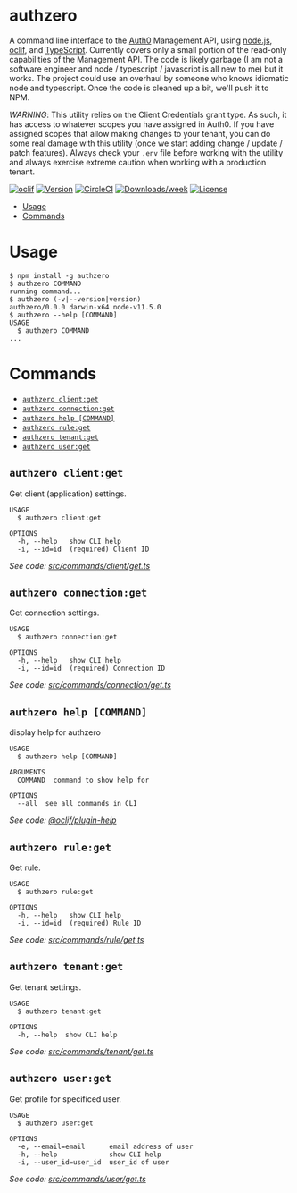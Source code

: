authzero
========

A command line interface to the [Auth0](https://github.com/auth0) Management API, using [node.js](https://nodejs.org/en/), [oclif](https://oclif.io/), and [TypeScript](https://www.typescriptlang.org/index.html). Currently covers only a small portion of the read-only capabilities of the Management API. The code is likely garbage (I am not a software engineer and node / typescript / javascript is all new to me) but it works. The project could use an overhaul by someone who knows idiomatic node and typescript. Once the code is cleaned up a bit, we'll push it to NPM.

*WARNING*: This utility relies on the Client Credentials grant type. As such, it has access to whatever scopes you have assigned in Auth0. If you have assigned scopes that allow making changes to your tenant, you can do some real damage with this utility (once we start adding change / update / patch features). Always check your `.env` file before working with the utility and always exercise extreme caution when working with a production tenant.

[![oclif](https://img.shields.io/badge/cli-oclif-brightgreen.svg)](https://oclif.io)
[![Version](https://img.shields.io/npm/v/authzero.svg)](https://npmjs.org/package/authzero)
[![CircleCI](https://circleci.com/gh/dmark/authzero/tree/master.svg?style=shield)](https://circleci.com/gh/dmark/authzero/tree/master)
[![Downloads/week](https://img.shields.io/npm/dw/authzero.svg)](https://npmjs.org/package/authzero)
[![License](https://img.shields.io/npm/l/authzero.svg)](https://github.com/dmark/authzero/blob/master/package.json)

<!-- toc -->
* [Usage](#usage)
* [Commands](#commands)
<!-- tocstop -->
# Usage
<!-- usage -->
```sh-session
$ npm install -g authzero
$ authzero COMMAND
running command...
$ authzero (-v|--version|version)
authzero/0.0.0 darwin-x64 node-v11.5.0
$ authzero --help [COMMAND]
USAGE
  $ authzero COMMAND
...
```
<!-- usagestop -->
# Commands
<!-- commands -->
* [`authzero client:get`](#authzero-clientget)
* [`authzero connection:get`](#authzero-connectionget)
* [`authzero help [COMMAND]`](#authzero-help-command)
* [`authzero rule:get`](#authzero-ruleget)
* [`authzero tenant:get`](#authzero-tenantget)
* [`authzero user:get`](#authzero-userget)

## `authzero client:get`

Get client (application) settings.

```
USAGE
  $ authzero client:get

OPTIONS
  -h, --help   show CLI help
  -i, --id=id  (required) Client ID
```

_See code: [src/commands/client/get.ts](https://github.com/dmark/authzero/blob/v0.0.0/src/commands/client/get.ts)_

## `authzero connection:get`

Get connection settings.

```
USAGE
  $ authzero connection:get

OPTIONS
  -h, --help   show CLI help
  -i, --id=id  (required) Connection ID
```

_See code: [src/commands/connection/get.ts](https://github.com/dmark/authzero/blob/v0.0.0/src/commands/connection/get.ts)_

## `authzero help [COMMAND]`

display help for authzero

```
USAGE
  $ authzero help [COMMAND]

ARGUMENTS
  COMMAND  command to show help for

OPTIONS
  --all  see all commands in CLI
```

_See code: [@oclif/plugin-help](https://github.com/oclif/plugin-help/blob/v2.1.4/src/commands/help.ts)_

## `authzero rule:get`

Get rule.

```
USAGE
  $ authzero rule:get

OPTIONS
  -h, --help   show CLI help
  -i, --id=id  (required) Rule ID
```

_See code: [src/commands/rule/get.ts](https://github.com/dmark/authzero/blob/v0.0.0/src/commands/rule/get.ts)_

## `authzero tenant:get`

Get tenant settings.

```
USAGE
  $ authzero tenant:get

OPTIONS
  -h, --help  show CLI help
```

_See code: [src/commands/tenant/get.ts](https://github.com/dmark/authzero/blob/v0.0.0/src/commands/tenant/get.ts)_

## `authzero user:get`

Get profile for specificed user.

```
USAGE
  $ authzero user:get

OPTIONS
  -e, --email=email      email address of user
  -h, --help             show CLI help
  -i, --user_id=user_id  user_id of user
```

_See code: [src/commands/user/get.ts](https://github.com/dmark/authzero/blob/v0.0.0/src/commands/user/get.ts)_
<!-- commandsstop -->
